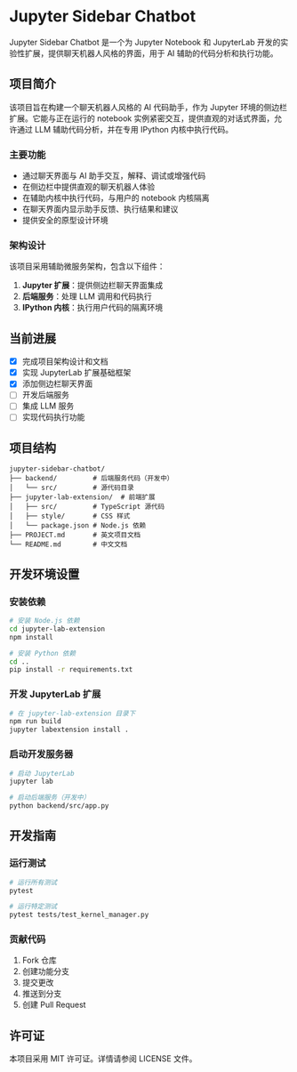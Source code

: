 # Jupyter Sidebar Chatbot

Jupyter Sidebar Chatbot 是一个为 Jupyter Notebook 和 JupyterLab 开发的实验性扩展，提供聊天机器人风格的界面，用于 AI 辅助的代码分析和执行功能。

## 项目简介

该项目旨在构建一个聊天机器人风格的 AI 代码助手，作为 Jupyter 环境的侧边栏扩展。它能与正在运行的 notebook 实例紧密交互，提供直观的对话式界面，允许通过 LLM 辅助代码分析，并在专用 IPython 内核中执行代码。

### 主要功能

- 通过聊天界面与 AI 助手交互，解释、调试或增强代码
- 在侧边栏中提供直观的聊天机器人体验
- 在辅助内核中执行代码，与用户的 notebook 内核隔离
- 在聊天界面内显示助手反馈、执行结果和建议
- 提供安全的原型设计环境

### 架构设计

该项目采用辅助微服务架构，包含以下组件：

1. **Jupyter 扩展**：提供侧边栏聊天界面集成
2. **后端服务**：处理 LLM 调用和代码执行
3. **IPython 内核**：执行用户代码的隔离环境

## 当前进展

- [x] 完成项目架构设计和文档
- [x] 实现 JupyterLab 扩展基础框架
- [x] 添加侧边栏聊天界面
- [ ] 开发后端服务
- [ ] 集成 LLM 服务
- [ ] 实现代码执行功能

## 项目结构

```
jupyter-sidebar-chatbot/
├── backend/         # 后端服务代码（开发中）
│   └── src/         # 源代码目录
├── jupyter-lab-extension/  # 前端扩展
│   ├── src/         # TypeScript 源代码
│   ├── style/       # CSS 样式
│   └── package.json # Node.js 依赖
├── PROJECT.md       # 英文项目文档
└── README.md        # 中文文档
```

## 开发环境设置

### 安装依赖

```bash
# 安装 Node.js 依赖
cd jupyter-lab-extension
npm install

# 安装 Python 依赖
cd ..
pip install -r requirements.txt
```

### 开发 JupyterLab 扩展

```bash
# 在 jupyter-lab-extension 目录下
npm run build
jupyter labextension install .
```

### 启动开发服务器

```bash
# 启动 JupyterLab
jupyter lab

# 启动后端服务（开发中）
python backend/src/app.py
```

## 开发指南

### 运行测试

```bash
# 运行所有测试
pytest

# 运行特定测试
pytest tests/test_kernel_manager.py
```

### 贡献代码

1. Fork 仓库
2. 创建功能分支
3. 提交更改
4. 推送到分支
5. 创建 Pull Request

## 许可证

本项目采用 MIT 许可证。详情请参阅 LICENSE 文件。
